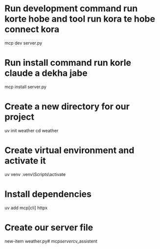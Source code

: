  # Run development command run korte hobe and tool run kora te hobe connect kora
 mcp dev server.py

 # Run install command run korle claude a dekha jabe
 mcp install server.py

# Create a new directory for our project
uv init weather
cd weather

# Create virtual environment and activate it
uv venv
.venv\Scripts\activate

# Install dependencies
uv add mcp[cli] httpx

# Create our server file
new-item weather.py#   m c p _ s e r v e r _ c v _ a s s i s t e n t  
 